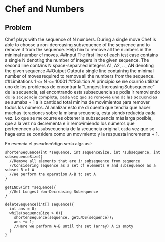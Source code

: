# Chef and Numbers
## Problem
Chef plays with the sequence of N numbers. During a single move Chef is able to choose a non-decreasing subsequence of the sequence and to remove it from the sequence. Help him to remove all the numbers in the minimal number of moves.
##Input
The first line of each test case contains a single N denoting the number of integers in the given sequence. The second line contains N space-separated integers A1, A2, ..., AN denoting the given sequence
##Output
Output a single line containing the minimal number of moves required to remove all the numbers from the sequence.
##Limitations
1 <= N <= 10001
##Solution
Al principio se me ocurrió utilizar uno de los problemas de encontrar la "Longest Increasing Subsequence" de la secuencia, así encontrando esta subsecuencia se podía ir removiendo de la secuencia completa, cada vez que se removía una de las secuencias se sumaba + 1 a la cantidad total mínima de movimientos para remover todos los números. Al analizar esto me di cuenta que tendría que hacer muchas iteraciones sobre la misma secuencia, esta siendo reducida cada vez. Lo que se me ocurre es obtener la subsecuencia más larga posible, que a la vez no decrementa e ir removimiendo los números que pertenencen a la subsecuencia de la secuencia original, cada vez que se haga esto se considera como un movimiento y la respuesta incrementa + 1.

En esencia el pseudocódigo sería algo así:
```
shortenSequence(int *sequence, int sequenceSize, int *subsequence, int subsequenceSize){
  //Remove all elements that are in subsequence from sequence
  //Considering sequence as a set of elements A and subsequence as a subset B of A
  //We perform the operation A-B to set A
}

getLNDS(int *sequence){
  //Get Longest Non-Decreasing Subsequence
}

deleteSequence(int[] sequence){
  int ans = 0;
  while(sequenceSize > 0){
    shortenSequence(sequence, getLNDS(sequence));
    ans += 1;
    //Here we perform A-B until the set (array) A is empty
  }
}

```
